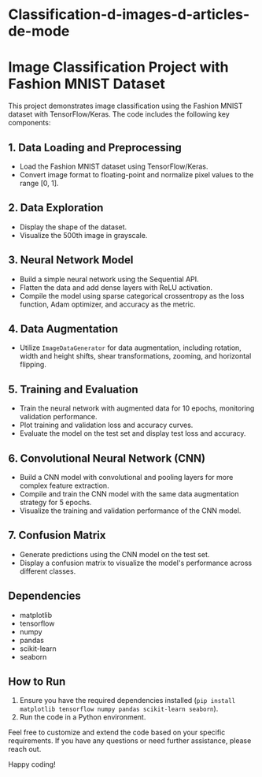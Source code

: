 # Classification-d-images-d-articles-de-mode
# Image Classification Project with Fashion MNIST Dataset

This project demonstrates image classification using the Fashion MNIST dataset with TensorFlow/Keras. The code includes the following key components:

## 1. Data Loading and Preprocessing
- Load the Fashion MNIST dataset using TensorFlow/Keras.
- Convert image format to floating-point and normalize pixel values to the range [0, 1].

## 2. Data Exploration
- Display the shape of the dataset.
- Visualize the 500th image in grayscale.

## 3. Neural Network Model
- Build a simple neural network using the Sequential API.
- Flatten the data and add dense layers with ReLU activation.
- Compile the model using sparse categorical crossentropy as the loss function, Adam optimizer, and accuracy as the metric.

## 4. Data Augmentation
- Utilize `ImageDataGenerator` for data augmentation, including rotation, width and height shifts, shear transformations, zooming, and horizontal flipping.

## 5. Training and Evaluation
- Train the neural network with augmented data for 10 epochs, monitoring validation performance.
- Plot training and validation loss and accuracy curves.
- Evaluate the model on the test set and display test loss and accuracy.

## 6. Convolutional Neural Network (CNN)
- Build a CNN model with convolutional and pooling layers for more complex feature extraction.
- Compile and train the CNN model with the same data augmentation strategy for 5 epochs.
- Visualize the training and validation performance of the CNN model.

## 7. Confusion Matrix
- Generate predictions using the CNN model on the test set.
- Display a confusion matrix to visualize the model's performance across different classes.

## Dependencies
- matplotlib
- tensorflow
- numpy
- pandas
- scikit-learn
- seaborn

## How to Run
1. Ensure you have the required dependencies installed (`pip install matplotlib tensorflow numpy pandas scikit-learn seaborn`).
2. Run the code in a Python environment.

Feel free to customize and extend the code based on your specific requirements. If you have any questions or need further assistance, please reach out.

Happy coding!
